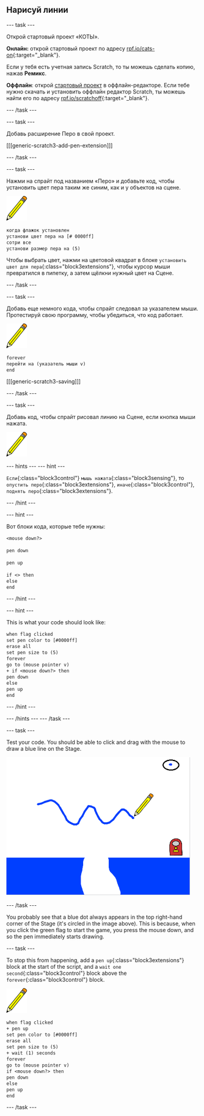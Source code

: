 ## Нарисуй линии

\--- task \---

Открой стартовый проект «КОТЫ».

**Онлайн:** открой стартовый проект по адресу [rpf.io/cats-on](http://rpf.io/cats-on){:target="_blank"}.

Если у тебя есть учетная запись Scratch, то ты можешь сделать копию, нажав **Ремикс**.

**Оффлайн**: открой [стартовый проект](http://rpf.io/p/en/cats-go) в оффлайн-редакторе. Если тебе нужно скачать и установить оффлайн редактор Scratch, ты можешь найти его по адресу [rpf.io/scratchoff](http://rpf.io/scratchoff){:target="_blank"}.

\--- /task \---

\--- task \---

Добавь расширение Перо в свой проект.

[[[generic-scratch3-add-pen-extension]]]

\--- /task \---

\--- task \---

Нажми на спрайт под названием «Перо» и добавьте код, чтобы установить цвет пера таким же синим, как и у объектов на сцене.

![Pen sprite](images/pen-sprite.png)

```blocks3
когда флажок установлен
установи цвет пера на [# 0000ff]
сотри все
установи размер пера на (5)
```

Чтобы выбрать цвет, нажми на цветовой квадрат в блоке `установить цвет для пера`{:class="block3extensions"}, чтобы курсор мыши превратился в пипетку, а затем щёлкни нужный цвет на Сцене.

\--- /task \---

\--- task \---

Добавь еще немного кода, чтобы спрайт следовал за указателем мыши. Протестируй свою программу, чтобы убедиться, что код работает.

![Pen sprite](images/pen-sprite.png)

```blocks3
forever
перейти на (указатель мыши v)
end
```

[[[generic-scratch3-saving]]]

\--- /task \---

\--- task \---

Добавь код, чтобы cпрайт рисовал линию на Сцене, если кнопка мыши нажата.

![Pen sprite](images/pen-sprite.png)

\--- hints \--- \--- hint \---

`Если`{:class="block3control"} `мышь нажата`{:class="block3sensing"}, то `опустить перо`{:class="block3extensions"}, `иначе`{:class="block3control"}, `поднять перо`{:class="block3extensions"}.

\--- /hint \---

\--- hint \---

Вот блоки кода, которые тебе нужны:

```blocks3
<mouse down?>

pen down

pen up

if <> then
else
end
```

\--- /hint \---

\--- hint \---

This is what your code should look like:

```blocks3
when flag clicked
set pen color to [#0000ff]
erase all
set pen size to (5)
forever
go to (mouse pointer v)
+ if <mouse down?> then
pen down
else
pen up
end
```

\--- /hint \---

\--- /hints \--- \--- /task \---

\--- task \---

Test your code. You should be able to click and drag with the mouse to draw a blue line on the Stage.

![Draw a line](images/draw-a-line.png)

\--- /task \---

You probably see that a blue dot always appears in the top right-hand corner of the Stage (it's circled in the image above). This is because, when you click the green flag to start the game, you press the mouse down, and so the pen immediately starts drawing.

\--- task \---

To stop this from happening, add a `pen up`{:class="block3extensions"} block at the start of the script, and a `wait one second`{:class="block3control"} block above the `forever`{:class="block3control"} block.

![Pen sprite](images/pen-sprite.png)

```blocks3
when flag clicked
+ pen up
set pen color to [#0000ff]
erase all
set pen size to (5)
+ wait (1) seconds
forever
go to (mouse pointer v)
if <mouse down?> then
pen down
else
pen up
end
```

\--- /task \---